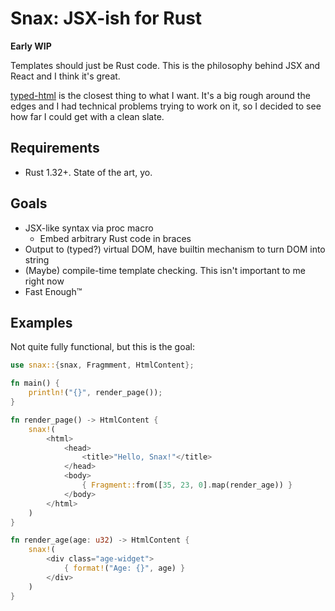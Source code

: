 # Snax: JSX-ish for Rust
**Early WIP**

Templates should just be Rust code. This is the philosophy behind JSX and React and I think it's great.

[typed-html](https://github.com/bodil/typed-html) is the closest thing to what I want. It's a big rough around the edges and I had technical problems trying to work on it, so I decided to see how far I could get with a clean slate.

## Requirements
* Rust 1.32+. State of the art, yo.

## Goals
* JSX-like syntax via proc macro
	* Embed arbitrary Rust code in braces
* Output to (typed?) virtual DOM, have builtin mechanism to turn DOM into string
* (Maybe) compile-time template checking. This isn't important to me right now
* Fast Enough™

## Examples
Not quite fully functional, but this is the goal:

```rust
use snax::{snax, Fragmment, HtmlContent};

fn main() {
	println!("{}", render_page());
}

fn render_page() -> HtmlContent {
	snax!(
		<html>
			<head>
				<title>"Hello, Snax!"</title>
			</head>
			<body>
				{ Fragment::from([35, 23, 0].map(render_age)) }
			</body>
		</html>
	)
}

fn render_age(age: u32) -> HtmlContent {
	snax!(
		<div class="age-widget">
			{ format!("Age: {}", age) }
		</div>
	)
}
```